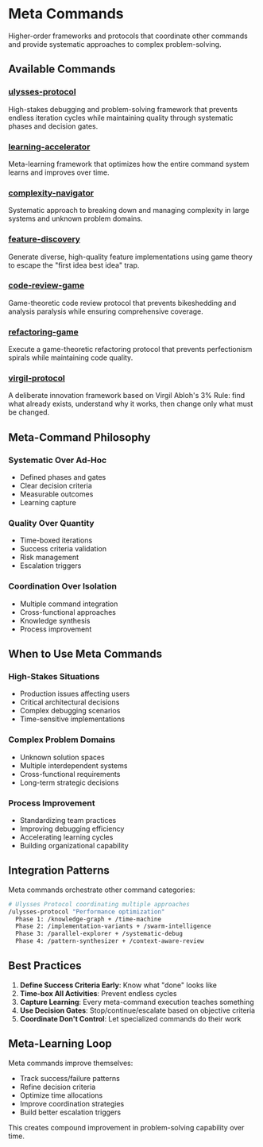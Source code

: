 # Meta Commands

Higher-order frameworks and protocols that coordinate other commands and provide systematic approaches to complex problem-solving.

## Available Commands

### [ulysses-protocol](./ulysses-protocol.md)

High-stakes debugging and problem-solving framework that prevents endless iteration cycles while maintaining quality through systematic phases and decision gates.

### [learning-accelerator](./learning-accelerator.md)

Meta-learning framework that optimizes how the entire command system learns and improves over time.

### [complexity-navigator](./complexity-navigator.md)

Systematic approach to breaking down and managing complexity in large systems and unknown problem domains.

### [feature-discovery](./feature-discovery.md)

Generate diverse, high-quality feature implementations using game theory to escape the "first idea best idea" trap.

### [code-review-game](./code-review-game.md)

Game-theoretic code review protocol that prevents bikeshedding and analysis paralysis while ensuring comprehensive coverage.

### [refactoring-game](./refactoring-game.md)

Execute a game-theoretic refactoring protocol that prevents perfectionism spirals while maintaining code quality.

### [virgil-protocol](./virgil-protocol.md)

A deliberate innovation framework based on Virgil Abloh's 3% Rule: find what already exists, understand why it works, then change only what must be changed.

## Meta-Command Philosophy

### Systematic Over Ad-Hoc

- Defined phases and gates
- Clear decision criteria
- Measurable outcomes
- Learning capture

### Quality Over Quantity

- Time-boxed iterations
- Success criteria validation
- Risk management
- Escalation triggers

### Coordination Over Isolation

- Multiple command integration
- Cross-functional approaches
- Knowledge synthesis
- Process improvement

## When to Use Meta Commands

### High-Stakes Situations

- Production issues affecting users
- Critical architectural decisions
- Complex debugging scenarios
- Time-sensitive implementations

### Complex Problem Domains

- Unknown solution spaces
- Multiple interdependent systems
- Cross-functional requirements
- Long-term strategic decisions

### Process Improvement

- Standardizing team practices
- Improving debugging efficiency
- Accelerating learning cycles
- Building organizational capability

## Integration Patterns

Meta commands orchestrate other command categories:

```bash
# Ulysses Protocol coordinating multiple approaches
/ulysses-protocol "Performance optimization"
  Phase 1: /knowledge-graph + /time-machine
  Phase 2: /implementation-variants + /swarm-intelligence
  Phase 3: /parallel-explorer + /systematic-debug
  Phase 4: /pattern-synthesizer + /context-aware-review
```

## Best Practices

1. **Define Success Criteria Early**: Know what "done" looks like
2. **Time-box All Activities**: Prevent endless cycles
3. **Capture Learning**: Every meta-command execution teaches something
4. **Use Decision Gates**: Stop/continue/escalate based on objective criteria
5. **Coordinate Don't Control**: Let specialized commands do their work

## Meta-Learning Loop

Meta commands improve themselves:

- Track success/failure patterns
- Refine decision criteria
- Optimize time allocations
- Improve coordination strategies
- Build better escalation triggers

This creates compound improvement in problem-solving capability over time.
